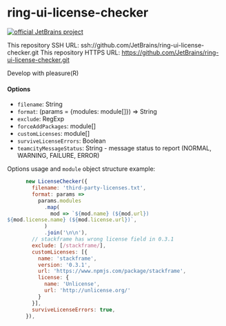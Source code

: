 ring-ui-license-checker
=======================

[![official JetBrains project](http://jb.gg/badges/official-flat-square.svg)](https://confluence.jetbrains.com/display/ALL/JetBrains+on+GitHub)

This repository SSH URL: ssh://github.com/JetBrains/ring-ui-license-checker.git
This repository HTTPS URL: https://github.com/JetBrains/ring-ui-license-checker.git

Develop with pleasure(R)

#### Options

- `filename`: String
- `format`: (params = {modules: module[]}) => String
- `exclude`: RegExp
- `forceAddPackages`: module[]
- `customLicenses`: module[]
- `surviveLicenseErrors`: Boolean
- `teamcityMessageStatus`: String - message status to report (NORMAL, WARNING, FAILURE, ERROR)

Options usage and `module` object structure example:

```javascript
      new LicenseChecker({
        filename: 'third-party-licenses.txt',
        format: params =>
          params.modules
            .map(
              mod => `${mod.name} (${mod.url})
${mod.license.name} (${mod.license.url})`,
            )
            .join('\n\n'),
        // stackframe has wrong license field in 0.3.1
        exclude: [/stackframe/],
        customLicenses: [{
          name: 'stackframe',
          version: '0.3.1',
          url: 'https://www.npmjs.com/package/stackframe',
          license: {
            name: 'Unlicense',
            url: 'http://unlicense.org/'
          }
        }],
        surviveLicenseErrors: true,
      }),
```